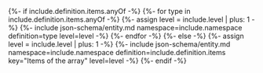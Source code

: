 {%- if include.definition.items.anyOf -%}
	{%- for type in include.definition.items.anyOf -%}
		{%- assign level = include.level | plus: 1 -%}
		{%- include json-schema/entity.md namespace=include.namespace definition=type level=level -%}
	{%- endfor -%}
{%- else -%}
	{%- assign level = include.level | plus: 1 -%}
	{%- include json-schema/entity.md namespace=include.namespace definition=include.definition.items key="Items of the array" level=level -%}
{%- endif -%}

